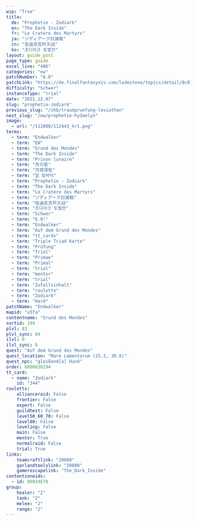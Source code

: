 ```yaml
---
wip: "True"
title:
  de: "Prophetie - Zodiark"
  en: "The Dark Inside"
  fr: "Le Cratère des Martyrs"
  ja: "ゾディアーク討滅戦"
  cn: "佐迪亚克歼灭战"
  ko: "조디아크 토벌전"
layout: guide_post
page_type: guide
excel_line: "406"
categories: "ew"
patchNumber: "6.0"
patchLink: "https://de.finalfantasyxiv.com/lodestone/topics/detail/8c0146ce7f89035f0f27dcad1edcf30d3037fcf5"
difficulty: "Schwer"
instanceType: "trial"
date: "2021.12.07"
slug: "prophetie-zodiark"
previous_slug: "/shb/traumpruefung-leviathan"
next_slug: "/ew/prophetie-hydaelyn"
image:
  - url: "/112000/112443_hr1.png"
terms:
  - term: "Endwalker"
  - term: "EW"
  - term: "Grund des Mondes"
  - term: "The Dark Inside"
  - term: "Prison lunaire"
  - term: "月の底"
  - term: "月球深处"
  - term: "달 밑바닥"
  - term: "Prophetie - Zodiark"
  - term: "The Dark Inside"
  - term: "Le Cratère des Martyrs"
  - term: "ゾディアーク討滅戦"
  - term: "佐迪亚克歼灭战"
  - term: "조디아크 토벌전"
  - term: "Schwer"
  - term: "6.0!"
  - term: "Endwalker"
  - term: "Auf dem Grund des Mondes"
  - term: "tt_cards"
  - term: "Triple Triad Karte"
  - term: "Prüfung"
  - term: "Trial"
  - term: "Primae"
  - term: "Primal"
  - term: "trial"
  - term: "mentor"
  - term: "trial"
  - term: "Zufallsinhalt"
  - term: "roulette"
  - term: "Zodiark"
  - term: "Hard"
patchName: "Endwalker"
mapid: "u5fa"
contentname: "Grund des Mondes"
sortid: 194
plvl: 83
plvl_sync: 84
ilvl: 0
ilvl_sync: 0
quest: "Auf dem Grund des Mondes"
quest_location: "Mare Lamentorum (25.2, 30.8)"
quest_npc: "gleißend[a] Hund"
order: 6000830194
tt_card:
  - name: "Zodiark"
    id: "344"
rouletts:
    allianceraid: False
    frontier: False
    expert: False
    guildhest: False
    level50_60_70: False
    level80: False
    leveling: False
    main: False
    mentor: True
    normalraid: False
    trial: True
links:
    teamcraftlink: "20080"
    garlandtoolslink: "20080"
    gamerescapelink: "The_Dark_Inside"
contentzoneids:
  - id: 80034E70
group:
    healer: "2"
    tank: "2"
    melee: "2"
    range: "2"
---
```

